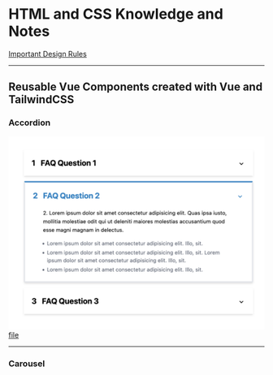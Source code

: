 # HTML and CSS Knowledge and Notes

[Important Design Rules](./designRules.md)

------------

## Reusable Vue Components created with Vue and TailwindCSS

### Accordion

![Preview](/img/accordion.png)
[file](components/vue/src/components/Accordion.vue)

------------

### Carousel
